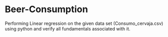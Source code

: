 # Beer-Consumption
Performing Linear regression on the given data set (Consumo_cervaja.csv) using python and verify all fundamentals associated with it.
